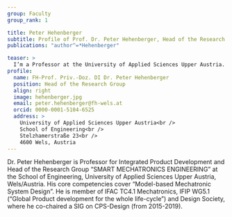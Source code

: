 ```yaml
---
group: Faculty
group_rank: 1

title: Peter Hehenberger
subtitle: Profile of Prof. Dr. Peter Hehenberger, Head of the Research Group Smart Mechatronics Engineering.
publications: "author^=*Hehenberger"

teaser: >
  I’m a Professor at the University of Applied Sciences Upper Austria.
profile:
  name: FH-Prof. Priv.-Doz. DI Dr. Peter Hehenberger
  position: Head of the Research Group
  align: right
  image: hehenberger.jpg
  email: peter.hehenberger@fh-wels.at
  orcid: 0000-0001-5104-6525
  address: >
    University of Applied Sciences Upper Austria<br />
    School of Engineering<br />
    Stelzhamerstraße 23<br />
    4600 Wels, Austria
---
```


Dr. Peter Hehenberger is Professor for Integrated Product Development and Head of the Research Group “SMART MECHATRONICS ENGINEERING” at the School of Engineering, University of Applied Sciences Upper Austria, Wels/Austria. His core competencies cover “Model-based Mechatronic System Design”. He is member of IFAC TC4.1 Mechatronics, IFIP WG5.1 (“Global Product development for the whole life-cycle”) and Design Society, where he co-chaired a SIG on CPS-Design (from 2015-2019).
